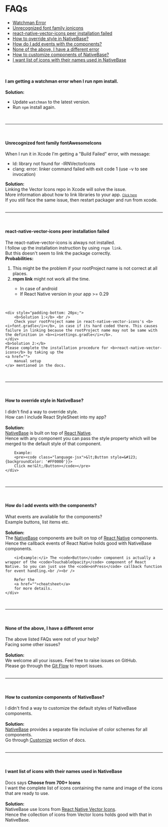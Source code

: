 # FAQs


- [Watchman Error](#watchman-error)
- [Unrecognized font family ionicons](#unrecognized-font)
- [react-native-vector-icons peer installation failed](#icons-peer-installation-failed)
- [How to override style in NativeBase?](#override-style)
- [How do I add events with the components?](#add-events)
- [None of the above, I have a different error](#none)
- [How to customize components of NativeBase?](#customize)
- [I want list of icons with their names used in NativeBase](#list-icons)

<br />

<a id="watchman-error"></a>
#### I am getting a watchman error when I run npm install.

<b>Solution:</b>

<ul>
  <li> Update <code>watchman</code> to the latest version. </li>
  <li> Run <code>npm</code> install again. </li>
</ul>

<br />
<hr>
<br />

<a id="unrecognized-font"></a>
#### Unrecognized font family fontAwesomeIcons

<div class="panel-body">
    When I run it in Xcode I'm getting a "Build Failed" error, with message:
    <ul>
        <li>
            ld: library not found for -lRNVectorIcons
        </li>
        <li>
            clang: error: linker command failed with exit code 1 (use -v to see invocation)
        </li>
    </ul>
</div>
<div class="panel-footer">
    <b>Solution:</b> <br />
    Linking the Vector Icons repo in Xcode will solve the issue.<br />
    More information about how to link libraries to your app.
    <font size="1">
        <a href="http://facebook.github.io/react-native/docs/linking-libraries-ios.html#content">
            Click here
        </a>
    </font><br />
    If you still face the same issue, then restart packager and run from xcode.
</div>

<br />
<hr>
<br />

<a id="icons-peer-installation-failed"></a>
#### react-native-vector-icons peer installation failed

<div class="panel-body">
    The react-native-vector-icons is always not installed.<br />
    I follow up the installation instruction by using <code>rnpm link</code>.<br />
    But this doesn't seem to link the package correctly.
</div>
<div class="panel-footer">
    <b>Probabilities:</b><br />
    <ol>
        <li>This might be the problem if your rootProject name is not correct at all places.</li>
        <li><b>rnpm link</b> might not work all the time.</li>
        <ul>
            <li>In case of android</li>
            <li>If React Native version in your app >= 0.29</li>
        </ul>
    </ol><br />

    <div style="padding-bottom: 20px;">
        <b>Solution 1:</b> <br />
        Check your rootProject name in react-native-vector-icons's <b><i>font.gradle</i></b>, in case if its hard coded there. This causes failure in linking because the rootProject name may not be same with the definition in <b><i>settings.gradle</i></b>.
    </div>
    <b>Solution 2:</b>
    Please complete the installation procedure for <b>react-native-vector-icons</b> by taking up the
    <a href="">
        manual setup
    </a> mentioned in the docs.
</div>

<br />
<hr>
<br />

<a id="override-style"></a>
#### How to override style in NativeBase?

<div id="faq-5" class="panel-collapse collapse">
    <div class="panel-body">
        I didn't find a way to override style. <br />
        How can I include React StyleSheet into my app?
    </div>
    <br />
    <div class="panel-footer">
        <b> Solution: </b><br />
        <a href="http://nativebase.io/">NativeBase</a> is built on top of <a href="https://facebook.github.io/react-native/">React Native</a>.<br />
        Hence with any component you can pass the style property which will be merged to the default style of that component.<br />

        Example:
        <pre><code class="language-jsx">&lt;Button style=&#123;{backgroundColor: '#FF0000'}}>
        Click me!&lt;/Button></code></pre>
    </div>
</div>

<br />
<hr>
<br />

<a id="add-events"></a>
#### How do I add events with the components?

<div id="faq-6" class="panel-collapse collapse">
    <div class="panel-body">
        What events are available for the components?<br />
        Example buttons, list items etc.
    </div>
    <br />
    <div class="panel-footer">
        <b>Solution:</b> <br />
        The <a href="http://nativebase.io/">NativeBase</a> components are built on top of <a href="https://facebook.github.io/react-native/">React Native</a> components. Hence the callback events of React Native holds good with NativeBase components. <br />

        <i>Example:</i> The <code>Button</code> component is actually a wrapper of the <code>TouchableOpacity</code> component of React Native. So you can just use the <code>onPress</code> callback function for event handling.<br /><br />

        Refer the
        <a href="">cheatsheet</a>
        for more details.
    </div>
</div>

<br />
<hr>
<br />

<a id="none"></a>
#### None of the above, I have a different error


<div id="faq-7" class="panel-collapse collapse">
    <div class="panel-body">
        The above listed FAQs were not of your help?<br />
        Facing some other issues?
    </div>
    <br />
    <div class="panel-footer">
        <b>Solution:</b> <br />
        We welcome all your issues. Feel free to raise issues on GitHub.<br />
        Please go through the <a href="">Git Flow</a> to report issues.
    </div>
</div>

<br />
<hr>
<br />

<a id="customize"></a>
#### How to customize components of NativeBase?

<div id="faq-8" class="panel-collapse collapse">
    <div class="panel-body">
        I didn't find a way to customize the default styles of NativeBase components. <br />
    </div>
    <br />
    <div class="panel-footer">
        <b> Solution: </b><br />
        <a href="http://nativebase.io/">NativeBase</a> provides a separate file inclusive of color schemes for all components.<br />
        Go through <a href="http://nativebase.io/docs/v2.0.0/customize#">Customize</a> section of docs.
    </div>
</div>

<br />
<hr>
<br />

<a id="list-icons"></a>
#### I want list of icons with their names used in NativeBase

<div id="faq-9" class="panel-collapse collapse">
    <div class="panel-body">
        Docs says <b>Choose from 700+ Icons</b><br />
        I want the complete list of icons containing the name and image of the icons that are ready to use.
    </div>
    <br />
    <div class="panel-footer">
        <b> Solution: </b><br />
        NativeBase use Icons from <a href="https://github.com/oblador/react-native-vector-icons">React Native Vector Icons</a>.<br />
        Hence the collection of icons from Vector Icons holds good with that in NativeBase.
    </div>
</div>
